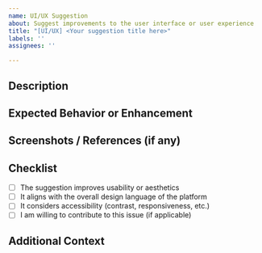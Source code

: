 ```yaml
---
name: UI/UX Suggestion
about: Suggest improvements to the user interface or user experience
title: "[UI/UX] <Your suggestion title here>"
labels: ''
assignees: ''

---
```


## Description

<!-- Clearly describe the current UI/UX issue or improvement. Include what the problem is and how it affects the user experience. -->

## Expected Behavior or Enhancement

<!-- What would the improved UI/UX look or feel like? Be as descriptive as possible. -->

## Screenshots / References (if any)

<!-- Add before/after screenshots, mockups, or reference designs if available. -->

## Checklist

- [ ] The suggestion improves usability or aesthetics
- [ ] It aligns with the overall design language of the platform
- [ ] It considers accessibility (contrast, responsiveness, etc.)
- [ ] I am willing to contribute to this issue (if applicable)

## Additional Context
<!-- Any other info that may help the maintainers understand your proposal better -->
